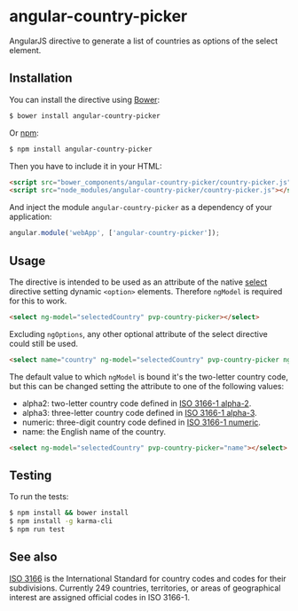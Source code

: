 # angular-country-picker

AngularJS directive to generate a list of countries as options of the select element.

## Installation

You can install the directive using [Bower](http://bower.io/):

```bash
$ bower install angular-country-picker
```

Or [npm](https://www.npmjs.com/):

```bash
$ npm install angular-country-picker
```

Then you have to include it in your HTML:

```html
<script src="bower_components/angular-country-picker/country-picker.js"></script>
<script src="node_modules/angular-country-picker/country-picker.js"></script>
```

And inject the module `angular-country-picker` as a dependency of your application:

```js
angular.module('webApp', ['angular-country-picker']);
```

## Usage

The directive is intended to be used as an attribute of the native [select](https://docs.angularjs.org/api/ng/directive/select) 
directive setting dynamic `<option>` elements. Therefore `ngModel` is required for this to work.

```html
<select ng-model="selectedCountry" pvp-country-picker></select>
```

Excluding `ngOptions`, any other optional attribute of the select directive could still be used.

```html
<select name="country" ng-model="selectedCountry" pvp-country-picker ng-change="onChange()" required></select>
```

The default value to which `ngModel` is bound it's the two-letter country code, but this can be changed setting the
attribute to one of the following values:

* alpha2: two-letter country code defined in [ISO 3166-1 alpha-2](https://en.wikipedia.org/wiki/ISO_3166-1_alpha-2).
* alpha3: three-letter country code defined in [ISO 3166-1 alpha-3](https://en.wikipedia.org/wiki/ISO_3166-1_alpha-3).
* numeric: three-digit country code defined in [ISO 3166-1 numeric](https://en.wikipedia.org/wiki/ISO_3166-1_numeric).
* name: the English name of the country.

```html
<select ng-model="selectedCountry" pvp-country-picker="name"></select>
```

## Testing

To run the tests:

```bash
$ npm install && bower install
$ npm install -g karma-cli
$ npm run test
```

## See also

[ISO 3166](http://www.iso.org/iso/country_codes.htm) is the International Standard for country codes and codes for their subdivisions.
Currently 249 countries, territories, or areas of geographical interest are assigned official codes in ISO 3166-1.
